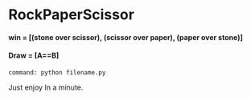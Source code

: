 # RockPaperScissor
#### win = [(stone over scissor), (scissor over paper), (paper over stone)]
#### Draw = [A==B]
```
command: python filename.py
```
Just enjoy In a minute.
